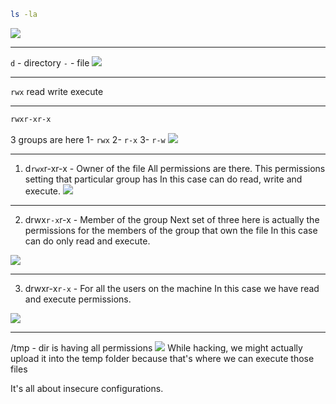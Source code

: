 ```bash
ls -la
```
![](01-ls-la.png)

---
`d` - directory
`-` - file
![](02-dir-file.png)  

---
`rwx`
read write execute

---
```bash
rwxr-xr-x
```
3 groups are here
1- `rwx` 2- `r-x` 3- `r-w`
![](08-3groups.png)

---
1. d`rwx`r-xr-x - Owner of the file
All permissions are there.
This permissions setting that particular group has
In this case can do read, write and execute.
![](03-rwx.png)

---

2. drwx`r-x`r-x - Member of the group
Next set of three here is actually the permissions for the members of the group that own the file
In this case can do only read and execute.

![](04-group-members.png)

---
3. drwxr-x`r-x` - For all the users on the machine
In this case we have read and execute permissions.

![](05-local-users.png)

---
/tmp - dir is having all permissions
![](06-tmp.png)
While hacking, we might actually upload it into the temp folder because that's where we can execute those files

It's all about insecure configurations.

